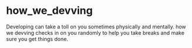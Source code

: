 # how_we_devving
Developing can take a toll on you sometimes physically and mentally. how we devving checks in on you randomly to help you take breaks and make sure you get things done.
